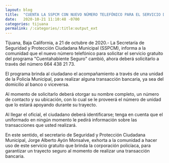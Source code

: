 ```yaml
---
layout: blog
title:  "CUENTA LA SSPCM CON NUEVO NÚMERO TELEFÓNICO PARA EL SERVICIO DE "CUENTAHABIENTE SEGURO""
date:   2020-10-21 11:10:48 -0700
categories: tijuana
permalink: /:categories/:title:output_ext
---
```



Tijuana, Baja California, a 21 de octubre de 2020.- La Secretaría de Seguridad y Protección Ciudadana Municipal (SSPCM), informa a la comunidad que el nuevo número telefónico para solicitar el servicio gratuito del programa "Cuentahabiente Seguro" cambió, ahora deberá solicitarlo a través del número 664 438 21 73.

El programa brinda al ciudadano el acompañamiento a través de una unidad de la Policía Municipal, para realizar alguna transacción bancaria, ya sea del domicilio al banco o viceversa.

Al momento de solicitarlo deberá otorgar su nombre completo, un número de contacto y su ubicación, con lo cual se le proveerá el número de unidad que lo estará apoyando durante su trayecto.

Al llegar el oficial, el ciudadano deberá identificarse; tenga en cuenta que el uniformado en ningún momento le pedirá información sobre las transacciones que usted realizará.

En este sentido, el secretario de Seguridad y Protección Ciudadana Municipal, Jorge Alberto Ayón Monsalve, exhorta a la comunidad a hacer uso de este servicio gratuito que brinda la corporación policíaca, para garantizar un trayecto seguro al momento de realizar una transacción bancaria.
